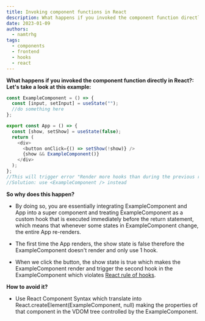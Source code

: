 ```yaml
---
title: Invoking component functions in React
description: What happens if you invoked the component function directly in React?
date: 2023-01-09
authors:
  - namtrhg
tags:
  - components
  - frontend
  - hooks
  - react
---
```


**What happens if you invoked the component function directly in React?:
Let's take a look at this example:**

```javascript
const ExampleComponent = () => {
  const [input, setInput] = useState("");
  //do something here
};

export const App = () => {
  const [show, setShow] = useState(false);
  return (
    <div>
      <button onClick={() => setShow(!show)} />
      {show && ExampleComponent()}
    </div>
  );
};
//This will trigger error "Render more hooks than during the previous render"
//Solution: use <ExampleComponent /> instead
```

**So why does this happen?**

- By doing so, you are essentially integrating ExampleComponent and App into a super component and treating ExampleComponent as a custom hook that is executed immediately before the return statement, which means that whenever some states in ExampleComponent change, the entire App re-renders.

- The first time the App renders, the show state is false therefore the ExampleComponent doesn't render and only use 1 hook.

- When we click the button, the show state is true which makes the ExampleComponent render and trigger the second hook in the ExampleComponent which violates [React rule of hooks](https://reactjs.org/docs/hooks-rules.html).

**How to avoid it?**

- Use React Component Syntax <ExampleComponent /> which translate into React.createElement(ExampleComponent, null) making the properties of that component in the VDOM tree controlled by the ExampleComponent.
